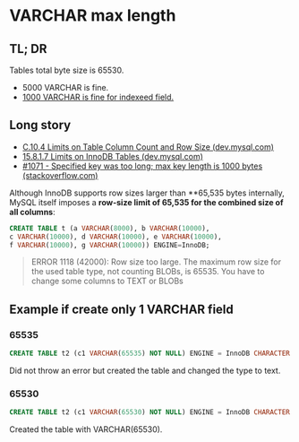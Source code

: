 # VARCHAR max length

## TL; DR

Tables total byte size is 65530.

* 5000 VARCHAR is fine.
* [1000 VARCHAR is fine for indexeed field.](https://stackoverflow.com/q/8746207)

## Long story

* [C.10.4 Limits on Table Column Count and Row Size (dev.mysql.com)](https://dev.mysql.com/doc/refman/8.0/en/column-count-limit.html)
* [15.8.1.7 Limits on InnoDB Tables (dev.mysql.com)](https://dev.mysql.com/doc/refman/8.0/en/innodb-restrictions.html)
* [#1071 - Specified key was too long; max key length is 1000 bytes (stackoverflow.com)](https://stackoverflow.com/a/8747703)

Although InnoDB supports row sizes larger than **65,535 bytes internally, MySQL itself imposes a **row-size limit of 65,535 for the combined size of all columns**:

```sql
CREATE TABLE t (a VARCHAR(8000), b VARCHAR(10000),
c VARCHAR(10000), d VARCHAR(10000), e VARCHAR(10000),
f VARCHAR(10000), g VARCHAR(10000)) ENGINE=InnoDB;
```
> ERROR 1118 (42000): Row size too large. The maximum row size for the
> used table type, not counting BLOBs, is 65535. You have to change some
> columns to TEXT or BLOBs

## Example if create only 1 VARCHAR field

### 65535

```sql
CREATE TABLE t2 (c1 VARCHAR(65535) NOT NULL) ENGINE = InnoDB CHARACTER SET latin1;
```

Did not throw an error but created the table and changed the type to text.

### 65530

```sql
CREATE TABLE t2 (c1 VARCHAR(65530) NOT NULL) ENGINE = InnoDB CHARACTER SET latin1;
```

Created the table with VARCHAR(65530).
